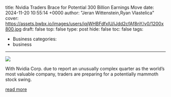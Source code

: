 title: Nvidia Traders Brace for Potential 300 Billion Earnings Move
date: 2024-11-20 10:55:14 +0000
author: "Jeran Wittenstein,Ryan Vlastelica"
cover: https://assets.bwbx.io/images/users/iqjWHBFdfxIU/iJdd2cfAf8nY/v0/1200x800.jpg
draft: false
top: false
type: post
hide: false
toc: false
tags:
  - Business
categories:
  - business
---

![](https://assets.bwbx.io/images/users/iqjWHBFdfxIU/iJdd2cfAf8nY/v0/1200x800.jpg)

With Nvidia Corp. due to report an unusually complex quarter as the world’s most valuable company, traders are preparing for a potentially mammoth stock swing.

[read more](https://www.bloomberg.com/news/articles/2024-11-20/nvidia-traders-brace-for-potential-300-billion-earnings-move)
